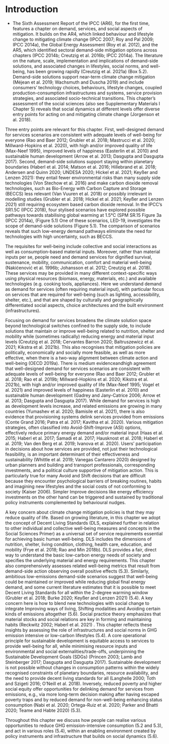 # Introduction
* The Sixth Assessment Report of the IPCC (AR6), for the first time, features a chapter on demand, services, and social aspects of mitigation. It builds on the AR4, which linked behaviour and lifestyle change to mitigating climate change (IPCC 2007; Roy and Pal 2009; IPCC 2014a), the Global Energy Assessment (Roy et al. 2012), and the AR5, which identified sectoral demand-side mitigation options across chapters (IPCC 2014b; Creutzig et al. 2016b; IPCC 2014a). The literature on the nature, scale, implementation and implications of demand-side solutions, and associated changes in lifestyles, social norms, and well-being, has been growing rapidly (Creutzig et al. 2021a) (Box 5.2). Demand-side solutions support near-term climate change mitigation (Méjean et al. 2019; Wachsmuth and Duscha 2019) and include consumers’ technology choices, behaviours, lifestyle changes, coupled production-consumption infrastructures and systems, service provision strategies, and associated socio-technical transitions. This chapter’s assessment of the social sciences (also see Supplementary Materials I Chapter 5) reveals that social dynamics at different levels offer diverse entry points for acting on and mitigating climate change (Jorgenson et al. 2018).  

Three entry points are relevant for this chapter. First, well-designed demand for services scenarios are consistent with adequate levels of well-being for everyone (Rao and Baer 2012; Grubler et al. 2018; Mastrucci et al. 2020; Millward-Hopkins et al. 2020), with high and/or improved quality of life (Max-Neef 1995), improved levels of happiness (Easterlin et al. 2010) and sustainable human development (Arrow et al. 2013; Dasgupta and Dasgupta 2017).
Second, demand-side solutions support staying within planetary boundaries (Haberl et al. 2014; Matson et al. 2016; Hillebrand et al. 2018; Andersen and Quinn 2020; UNDESA 2020; Hickel et al. 2021; Keyßer and Lenzen 2021): they entail fewer environmental risks than many supply side technologies (Von Stechow et al. 2016) and make carbon dioxide removal technologies, such as Bio-Energy with Carbon Capture and Storage (BECCS) less relevant (Van Vuuren et al. 2018) or possibly irrelevant in modelling studies (Grubler et al. 2018; Hickel et al. 2021; Keyßer and Lenzen 2021) still requiring ecosystem based carbon dioxide removal. In the IPCC’s SR1.5C (IPCC 2018), four stylised scenarios have explored possible pathways towards stabilising global warming at 1.5°C (SPM SR.15 Figure 3a (IPCC 2014a), (Figure 5.1) One of these scenarios, LED-19, investigates the scope of demand-side solutions (Figure 5.1). The comparison of scenarios reveals that such low-energy demand pathways eliminate the need for technologies with high uncertainty, such as BECCS.  

The requisites for well-being include collective and social interactions as well as consumption-based material inputs. Moreover, rather than material inputs per se, people need and demand services for dignified survival, sustenance, mobility, communication, comfort and material well-being (Nakićenović et al. 1996b; Johansson et al. 2012; Creutzig et al. 2018). These services may be provided in many different context-specific ways using physical resources (biomass, energy, materials, etc.) and available technologies (e.g. cooking tools, appliances). Here we understand demand as demand for services (often requiring material input), with particular focus on services that are required for well-being (such as lighting, accessibility, shelter, etc.), and that are shaped by culturally and geographically differentiated social aspects, choice architectures and the built environment (infrastructures).  

Focusing on demand for services broadens the climate solution space beyond technological switches confined to the supply side, to include solutions that maintain or improve well-being related to nutrition, shelter and mobility while (sometimes radically) reducing energy and material input levels (Creutzig et al. 2018; Cervantes Barron 2020; Baltruszewicz et al. 2021; Kikstra et al. 2021b). This also recognises that mitigation policies are politically, economically and socially more feasible, as well as more effective, when there is a two-way alignment between climate action and well-being (OECD 2019a). There is medium evidenceandhigh agreement that well-designed demand for services scenarios are consistent with adequate levels of well-being for everyone (Rao and Baer 2012; Grubler et al. 2018; Rao et al. 2019b; Millward-Hopkins et al. 2020; Kikstra et al. 2021b), with high and/or improved quality of life (Max-Neef 1995; Vogel et al. 2021) and improved levels of happiness (Easterlin et al. 2010) and sustainable human development (Gadrey and Jany-Catrice 2006; Arrow et al. 2013; Dasgupta and Dasgupta 2017). While demand for services is high as development levels increase, and related emissions are growing in many countries (Yumashev et al. 2020; Bamisile et al. 2021), there is also evidence that provisioning systems delink services provided from emissions (Conte Grand 2016; Patra et al. 2017; Kavitha et al. 2020). Various mitigation strategies, often classified into Avoid-Shift-Improve (ASI) options, effectively reduce primary energy demand and/or material input (Haas et al. 2015; Haberl et al. 2017; Samadi et al. 2017; Hausknost et al. 2018; Haberl et al. 2019; Van den Berg et al. 2019; Ivanova et al. 2020). Users’ participation in decisions about how services are provided, not just their technological feasibility, is an important determinant of their effectiveness and sustainability (Whittle et al. 2019; Vanegas Cantarero 2020) designed by urban planners and building and transport professionals, corresponding investments, and a political culture supportive of mitigation action. This is particularly true for many Avoid and Shift decisions that are difficult because they encounter psychological barriers of breaking routines, habits and imagining new lifestyles and the social costs of not conforming to society (Kaiser 2006). Simpler Improve decisions like energy efficiency investments on the other hand can be triggered and sustained by traditional policy instruments complemented by behavioural nudges.  

A key concern about climate change mitigation policies is that they may reduce quality of life. Based on growing literature, in this chapter we adopt the concept of Decent Living Standards (DLS, explained further in relation to other individual and collective well-being measures and concepts in the Social Sciences Primer) as a universal set of service requirements essential for achieving basic human well-being. DLS includes the dimensions of nutrition, shelter, living condition, clothing, health care, education, and mobility (Frye et al. 2018; Rao and Min 2018b). DLS provides a fair, direct way to understand the basic low-carbon energy needs of society and specifies the underlying material and energy requirements. This chapter also comprehensively assesses related well-being metrics that result from demand-side action observing overall positive effects (5.3). Similarly, ambitious low-emissions demand-side scenarios suggest that well-being could be maintained or improved while reducing global final energy demand, and some current literature estimates that it is possible to meet Decent Living Standards for all within the 2-degree warming window (Grubler et al. 2018; Burke 2020; Keyßer and Lenzen 2021) (5.4). A key concern here is how to blend new technologies with social change to integrate Improving ways of living, Shifting modalities and Avoiding certain kinds of emissions altogether (5.6). Social practice theory emphasizes that material stocks and social relations are key in forming and maintaining habits (Reckwitz 2002; Haberl et al. 2021) . This chapter reflects these insights by assessing the role of infrastructures and social norms in GHG emission intensive or low-carbon lifestyles (5.4). A core operational principle for sustainable development is equitable access to services to provide well-being for all, while minimising resource inputs and environmental and social externalities/trade-offs, underpinning the Sustainable Development Goals (SDGs) (Princen 2003; Lamb and Steinberger 2017; Dasgupta and Dasgupta 2017). Sustainable development is not possible without changes in consumption patterns within the widely recognised constraints of planetary boundaries, resource availability, and the need to provide decent living standards for all (Langhelle 2000; Toth and Szigeti 2016; O’Neill et al. 2018). Inversely, reduced poverty and higher social equity offer opportunities for delinking demand for services from emissions, e.g., via more long-term decision making after having escaped poverty traps and by reduced demand for non-well-being enhancing status consumption (Nabi et al. 2020; Ortega-Ruiz et al. 2020; Parker and Bhatti 2020; Teame and Habte 2020) (5.3).  

Throughout this chapter we discuss how people can realise various opportunities to reduce GHG emission-intensive consumption (5.2 and 5.3), and act in various roles (5.4), within an enabling environment created by policy instruments and infrastructure that builds on social dynamics (5.6).

